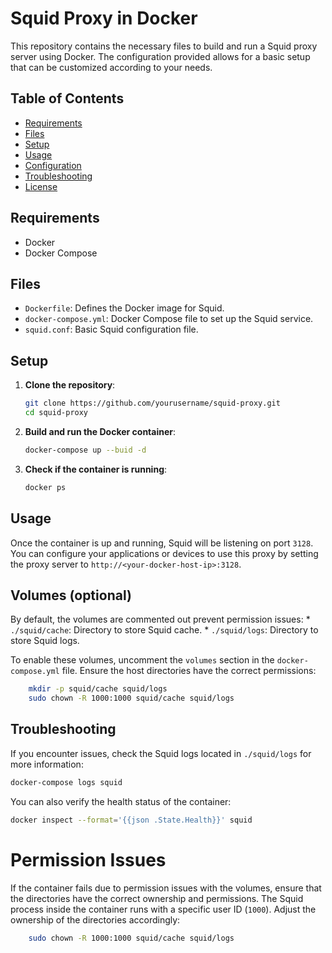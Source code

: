 # Squid Proxy in Docker

This repository contains the necessary files to build and run a Squid proxy server using Docker. The configuration provided allows for a basic setup that can be customized according to your needs.

## Table of Contents

- [Requirements](#requirements)
- [Files](#files)
- [Setup](#setup)
- [Usage](#usage)
- [Configuration](#configuration)
- [Troubleshooting](#troubleshooting)
- [License](#license)

## Requirements

- Docker
- Docker Compose

## Files

- `Dockerfile`: Defines the Docker image for Squid.
- `docker-compose.yml`: Docker Compose file to set up the Squid service.
- `squid.conf`: Basic Squid configuration file.

## Setup

1. **Clone the repository**:
    ```bash
    git clone https://github.com/yourusername/squid-proxy.git
    cd squid-proxy
    ```

2. **Build and run the Docker container**:
    ```bash
    docker-compose up --buid -d
    ```

3. **Check if the container is running**:
    ```bash
    docker ps
    ```

## Usage

Once the container is up and running, Squid will be listening on port `3128`. You can configure your
applications or devices to use this proxy by setting the proxy server to `http://<your-docker-host-ip>:3128`.


## Volumes (optional)

By default, the volumes are commented out prevent permission issues:
    * `./squid/cache`: Directory to store Squid cache.
    * `./squid/logs`: Directory to store Squid logs.

To enable these volumes, uncomment the `volumes` section in the `docker-compose.yml` file. Ensure
the host directories have the correct permissions:

```bash
    mkdir -p squid/cache squid/logs
    sudo chown -R 1000:1000 squid/cache squid/logs
```

## Troubleshooting

If you encounter issues, check the Squid logs located in `./squid/logs` for more information:

```bash
docker-compose logs squid
``` 

You can also verify the health status of the container:

```bash
docker inspect --format='{{json .State.Health}}' squid
```

# Permission Issues

If the container fails due to permission issues with the volumes, ensure that the directories have the
correct ownership and permissions. The Squid process inside the container runs with a specific user
ID (`1000`). Adjust the ownership of the directories accordingly:

```bash
    sudo chown -R 1000:1000 squid/cache squid/logs
```

